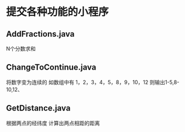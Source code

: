 # 提交各种功能的小程序
## AddFractions.java
   N个分数求和
## ChangeToContinue.java
   将数字变为连续的 如数组中有 1，2，3，4，5，8，9，10，12 则输出1-5,8-10,12、
## GetDistance.java
   根据两点的经纬度 计算出两点相距的距离
 
